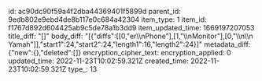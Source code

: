 id: ac90dc90f59a4f2dba44369401f5899d
parent_id: 9edb802e9ebd4de8b117e0c684a42304
item_type: 1
item_id: f1767d892d604425ab9c5de78a1b3dd9
item_updated_time: 1669197207053
title_diff: "[]"
body_diff: "[{\"diffs\":[[0,\"er\\\nPhone\"],[1,\"\\\nMonitor\"],[0,\"\\\n\\\n Yamah\"]],\"start1\":24,\"start2\":24,\"length1\":16,\"length2\":24}]"
metadata_diff: {"new":{},"deleted":[]}
encryption_cipher_text: 
encryption_applied: 0
updated_time: 2022-11-23T10:02:59.321Z
created_time: 2022-11-23T10:02:59.321Z
type_: 13